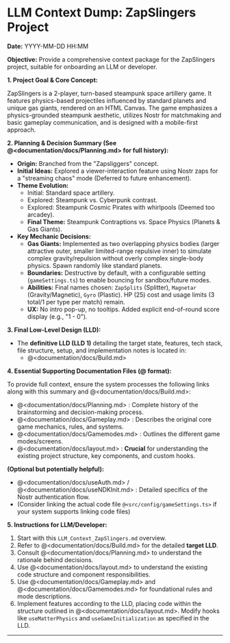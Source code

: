 # LLM Context Dump: ZapSlingers Project

**Date:** YYYY-MM-DD HH:MM

**Objective:** Provide a comprehensive context package for the ZapSlingers project, suitable for onboarding an LLM or developer.

**1. Project Goal & Core Concept:**

ZapSlingers is a 2-player, turn-based steampunk space artillery game. It features physics-based projectiles influenced by standard planets and unique gas giants, rendered on an HTML Canvas. The game emphasizes a physics-grounded steampunk aesthetic, utilizes Nostr for matchmaking and basic gameplay communication, and is designed with a mobile-first approach.

**2. Planning & Decision Summary (See @<documentation/docs/Planning.md> for full history):**

*   **Origin:** Branched from the "Zapsliggers" concept.
*   **Initial Ideas:** Explored a viewer-interaction feature using Nostr zaps for a "streaming chaos" mode (Deferred to future enhancement).
*   **Theme Evolution:**
    *   Initial: Standard space artillery.
    *   Explored: Steampunk vs. Cyberpunk contrast.
    *   Explored: Steampunk Cosmic Pirates with whirlpools (Deemed too arcadey).
    *   **Final Theme:** Steampunk Contraptions vs. Space Physics (Planets & Gas Giants).
*   **Key Mechanic Decisions:**
    *   **Gas Giants:** Implemented as two overlapping physics bodies (larger attractive outer, smaller limited-range repulsive inner) to simulate complex gravity/repulsion without overly complex single-body physics. Spawn randomly like standard planets.
    *   **Boundaries:** Destructive by default, with a configurable setting (`gameSettings.ts`) to enable bouncing for sandbox/future modes.
    *   **Abilities:** Final names chosen: `ZapSplits` (Splitter), `Magnetar` (Gravity/Magnetic), `Gyro` (Plastic). HP (25) cost and usage limits (3 total/1 per type per match) remain.
    *   **UX:** No intro pop-up, no tooltips. Added explicit end-of-round score display (e.g., "1 - 0").

**3. Final Low-Level Design (LLD):**

*   The **definitive LLD (LLD 1)** detailing the target state, features, tech stack, file structure, setup, and implementation notes is located in:
    *   @<documentation/docs/Build.md>

**4. Essential Supporting Documentation Files (@<link> format):**

To provide full context, ensure the system processes the following links along with this summary and @<documentation/docs/Build.md>:

*   @<documentation/docs/Planning.md> : Complete history of the brainstorming and decision-making process.
*   @<documentation/docs/Gameplay.md> : Describes the original core game mechanics, rules, and systems.
*   @<documentation/docs/Gamemodes.md> : Outlines the different game modes/screens.
*   @<documentation/docs/layout.md> : **Crucial** for understanding the existing project structure, key components, and custom hooks.

**(Optional but potentially helpful):**

*   @<documentation/docs/useAuth.md> / @<documentation/docs/useNDKInit.md> : Detailed specifics of the Nostr authentication flow.
*   (Consider linking the actual code file `@<src/config/gameSettings.ts>` if your system supports linking code files)

**5. Instructions for LLM/Developer:**

1.  Start with this `LLM_Context_ZapSlingers.md` overview.
2.  Refer to @<documentation/docs/Build.md> for the detailed **target LLD**.
3.  Consult @<documentation/docs/Planning.md> to understand the rationale behind decisions.
4.  Use @<documentation/docs/layout.md> to understand the existing code structure and component responsibilities.
5.  Use @<documentation/docs/Gameplay.md> and @<documentation/docs/Gamemodes.md> for foundational rules and mode descriptions.
6.  Implement features according to the LLD, placing code within the structure outlined in @<documentation/docs/layout.md>. Modify hooks like `useMatterPhysics` and `useGameInitialization` as specified in the LLD.

--- 